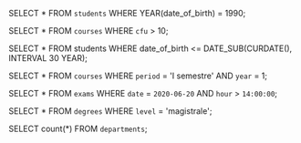 <!-- es. n. 1 -->

SELECT *
FROM `students`
WHERE YEAR(date_of_birth) = 1990;

<!-- es. n. 2 -->

SELECT *
FROM `courses`
WHERE `cfu` > 10;

<!-- es. n. 3 -->

SELECT * 
FROM students 
WHERE date_of_birth <= DATE_SUB(CURDATE(), INTERVAL 30 YEAR);

<!-- es. n. 4 -->

SELECT *
FROM `courses`
WHERE `period` = 'I semestre' AND `year` = 1;

<!-- es. n. 5 -->

SELECT *
FROM `exams`
WHERE `date` = `2020-06-20` AND `hour` > `14:00:00`;

<!-- es. n. 6 -->

SELECT *
FROM `degrees`
WHERE `level` = 'magistrale';

<!-- es. n. 7 -->

SELECT count(*)
FROM `departments`;